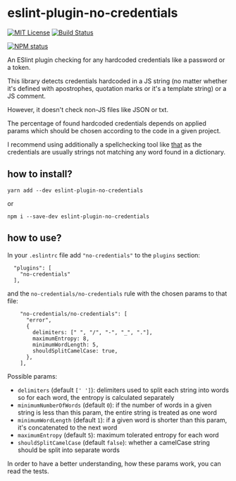 # eslint-plugin-no-credentials

[![MIT License](https://img.shields.io/badge/license-mit-green.svg?style=flat-square)](https://opensource.org/licenses/MIT)
[![Build Status](https://travis-ci.com/oprogramador/eslint-plugin-no-credentials.svg?branch=master)](https://travis-ci.com/oprogramador/eslint-plugin-no-credentials
)

[![NPM status](https://nodei.co/npm/eslint-plugin-no-credentials.png?downloads=true&stars=true)](https://npmjs.org/package/eslint-plugin-no-credentials
)

An ESlint plugin checking for any hardcoded credentials like a password or a token.

This library detects credentials hardcoded in a JS string (no matter whether it's defined with apostrophes, quotation marks or it's a template string) or a JS comment.

However, it doesn't check non-JS files like JSON or txt.

The percentage of found hardcoded credentials depends on applied params which should be chosen according to the code in a given project.

I recommend using additionally a spellchecking tool like [that](https://github.com/aotaduy/eslint-plugin-spellcheck) as the credentials are usually strings not matching any word found in a dictionary.

## how to install?
`yarn add --dev eslint-plugin-no-credentials`

or

`npm i --save-dev eslint-plugin-no-credentials`

## how to use?
In your `.eslintrc` file add `"no-credentials"` to the `plugins` section:
```
  "plugins": [
    "no-credentials"
  ],
```
and the `no-credentials/no-credentials` rule with the chosen params to that file:
```
    "no-credentials/no-credentials": [
      "error",
      {
        delimiters: [" ", "/", "-", "_", "."],
        maximumEntropy: 8,
        minimumWordLength: 5,
        shouldSplitCamelCase: true,
      },
    ],
```

Possible params:
- `delimiters` (default `[' ']`): delimiters used to split each string into words so for each word, the entropy is calculated separately
- `minimumNumberOfWords` (default `0`): if the number of words in a given string is less than this param, the entire string is treated as one word
- `minimumWordLength` (default `1`): if a given word is shorter than this param, it's concatenated to the next word
- `maximumEntropy` (default `5`): maximum tolerated entropy for each word
- `shouldSplitCamelCase` (default `false`): whether a camelCase string should be split into separate words

In order to have a better understanding, how these params work, you can read the tests.
